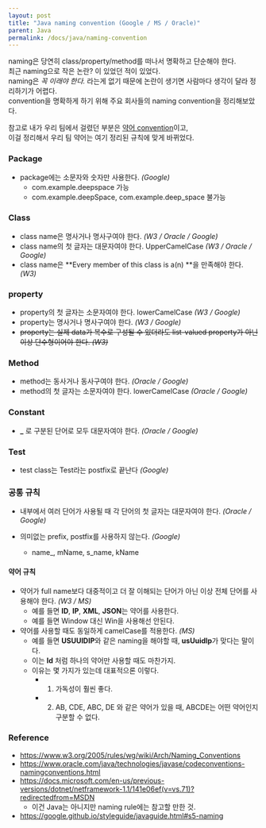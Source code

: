 ```yaml
---
layout: post
title: "Java naming convention (Google / MS / Oracle)"
parent: Java
permalink: /docs/java/naming-convention
---
```


naming은 당연히 class/property/method를 떠나서 명확하고 단순해야 한다.  
최근 naming으로 작은 논란? 이 있었던 적이 있었다.  
naming은 *꼭 이래야 한다.* 라는게 없기 때문에 논란이 생기면 사람마다 생각이 달라 정리하기가 어렵다.  
convention을 명확하게 하기 위해 주요 회사들의 naming convention을 정리해보았다.

참고로 내가 우리 팀에서 걸렸던 부분은 [약어 convention](#약어-규칙)이고,  
이걸 정리해서 우리 팀 약어는 여기 정리된 규칙에 맞게 바뀌었다.

### Package

- package에는 소문자와 숫자만 사용한다. *(Google)*
  - com.example.deepspace 가능
  - com.example.deepSpace, com.example.deep_space 불가능

### Class

- class name은 명사거나 명사구여야 한다. *(W3 / Oracle / Google)*
- class name의 첫 글자는 대문자여야 한다. UpperCamelCase *(W3 / Oracle / Google)*
- class name은 **Every member of this class is a(n) <class name>**을 만족해야 한다. *(W3)*

### property

- property의 첫 글자는 소문자여야 한다. lowerCamelCase *(W3 / Google)*
- property는 명사거나 명사구여야 한다. *(W3 / Google)*
- ~~property는 실제 data가 복수로 구성될 수 있더라도 list-valued property가 아닌 이상 단수형이어야 한다. *(W3)*~~

### Method

- method는 동사거나 동사구여야 한다. *(Oracle / Google)*
- method의 첫 글자는 소문자여야 한다. lowerCamelCase *(Oracle / Google)*

### Constant

- **_** 로 구분된 단어로 모두 대문자여야 한다. *(Oracle / Google)*

### Test

- test class는 Test라는 postfix로 끝난다 *(Google)*

### 공통 규칙

- 내부에서 여러 단어가 사용될 때 각 단어의 첫 글자는 대문자여야 한다. *(Oracle / Google)*

- 의미없는 prefix, postfix를 사용하지 않는다. *(Google)*
  - name_, mName, s_name, kName

#### 약어 규칙

- 약어가 full name보다 대중적이고 더 잘 이해되는 단어가 아닌 이상 전체 단어를 사용해야 한다. *(W3 / MS)*
  - 예를 들면 **ID**, **IP**, **XML**, **JSON**는 약어를 사용한다.
  - 예를 들면 Window 대신 Win을 사용해선 안된다.
- 약어를 사용할 때도 동일하게 camelCase를 적용한다. *(MS)*
  - 예를 들면 **USUUIDIP**와 같은 naming을 해야할 때, **usUuidIp**가 맞다는 말이다.
  - 이는 **Id** 처럼 하나의 약어만 사용할 때도 마찬가지.
  - 이유는 몇 가지가 있는데 대표적으론 이렇다.
    - 1. 가독성이 훨씬 좋다.
    - 2. AB, CDE, ABC, DE 와 같은 약어가 있을 때, ABCDE는 어떤 약어인지 구분할 수 없다.


### Reference

- https://www.w3.org/2005/rules/wg/wiki/Arch/Naming_Conventions
- https://www.oracle.com/java/technologies/javase/codeconventions-namingconventions.html
- https://docs.microsoft.com/en-us/previous-versions/dotnet/netframework-1.1/141e06ef(v=vs.71)?redirectedfrom=MSDN
  - 이건 Java는 아니지만 naming rule에는 참고할 만한 것.
- https://google.github.io/styleguide/javaguide.html#s5-naming